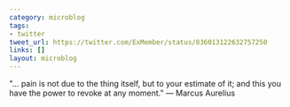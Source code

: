 ```yaml
---
category: microblog
tags:
- twitter
tweet_url: https://twitter.com/ExMember/status/836013122632757250
links: []
layout: microblog
---
```

"… pain is not due to the thing itself, but to your estimate of it; and this you have the power to revoke at any moment." — Marcus Aurelius
